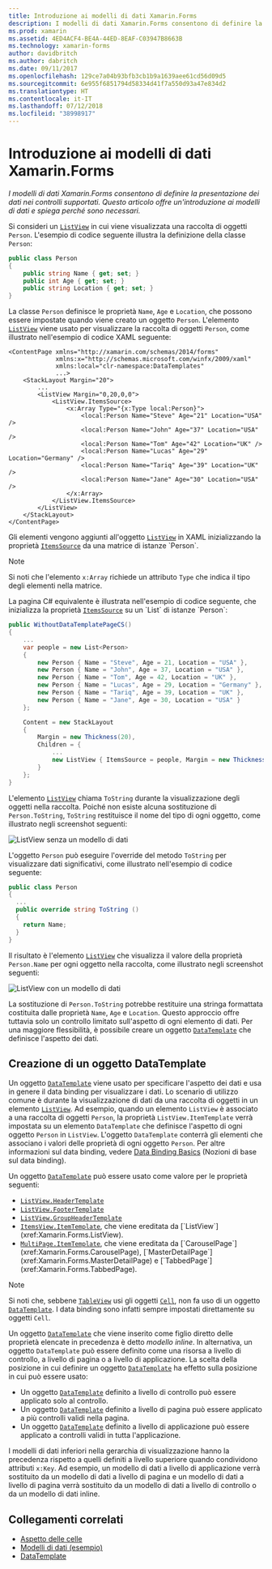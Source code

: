 ```yaml
---
title: Introduzione ai modelli di dati Xamarin.Forms
description: I modelli di dati Xamarin.Forms consentono di definire la presentazione dei dati nei controlli supportati. Questo articolo offre un'introduzione ai modelli di dati e spiega perché sono necessari.
ms.prod: xamarin
ms.assetid: 4ED4ACF4-BE4A-44ED-8EAF-C03947B8663B
ms.technology: xamarin-forms
author: davidbritch
ms.author: dabritch
ms.date: 09/11/2017
ms.openlocfilehash: 129ce7a04b93bfb3cb1b9a1639aee61cd56d09d5
ms.sourcegitcommit: 6e955f6851794d58334d41f7a550d93a47e834d2
ms.translationtype: HT
ms.contentlocale: it-IT
ms.lasthandoff: 07/12/2018
ms.locfileid: "38998917"
---
```

# <a name="introduction-to-xamarinforms-data-templates"></a>Introduzione ai modelli di dati Xamarin.Forms

_I modelli di dati Xamarin.Forms consentono di definire la presentazione dei dati nei controlli supportati. Questo articolo offre un'introduzione ai modelli di dati e spiega perché sono necessari._

Si consideri un [`ListView`](xref:Xamarin.Forms.ListView) in cui viene visualizzata una raccolta di oggetti `Person`. L'esempio di codice seguente illustra la definizione della classe `Person`:

```csharp
public class Person
{
    public string Name { get; set; }
    public int Age { get; set; }
    public string Location { get; set; }
}
```

La classe `Person` definisce le proprietà `Name`, `Age` e `Location`, che possono essere impostate quando viene creato un oggetto `Person`. L'elemento [`ListView`](xref:Xamarin.Forms.ListView) viene usato per visualizzare la raccolta di oggetti `Person`, come illustrato nell'esempio di codice XAML seguente:

```xaml
<ContentPage xmlns="http://xamarin.com/schemas/2014/forms"
             xmlns:x="http://schemas.microsoft.com/winfx/2009/xaml"
             xmlns:local="clr-namespace:DataTemplates"
             ...>
    <StackLayout Margin="20">
        ...
        <ListView Margin="0,20,0,0">
            <ListView.ItemsSource>
                <x:Array Type="{x:Type local:Person}">
                    <local:Person Name="Steve" Age="21" Location="USA" />
                    <local:Person Name="John" Age="37" Location="USA" />
                    <local:Person Name="Tom" Age="42" Location="UK" />
                    <local:Person Name="Lucas" Age="29" Location="Germany" />
                    <local:Person Name="Tariq" Age="39" Location="UK" />
                    <local:Person Name="Jane" Age="30" Location="USA" />
                </x:Array>
            </ListView.ItemsSource>
        </ListView>
    </StackLayout>
</ContentPage>
```

Gli elementi vengono aggiunti all'oggetto [`ListView`](xref:Xamarin.Forms.ListView) in XAML inizializzando la proprietà [`ItemsSource`](xref:Xamarin.Forms.ItemsView`1.ItemsSource) da una matrice di istanze `Person`.

> [!NOTE]
> Si noti che l'elemento `x:Array` richiede un attributo `Type` che indica il tipo degli elementi nella matrice.

La pagina C# equivalente è illustrata nell'esempio di codice seguente, che inizializza la proprietà [`ItemsSource`](xref:Xamarin.Forms.ItemsView`1.ItemsSource) su un `List` di istanze `Person`:

```csharp
public WithoutDataTemplatePageCS()
{
    ...
    var people = new List<Person>
    {
        new Person { Name = "Steve", Age = 21, Location = "USA" },
        new Person { Name = "John", Age = 37, Location = "USA" },
        new Person { Name = "Tom", Age = 42, Location = "UK" },
        new Person { Name = "Lucas", Age = 29, Location = "Germany" },
        new Person { Name = "Tariq", Age = 39, Location = "UK" },
        new Person { Name = "Jane", Age = 30, Location = "USA" }
    };

    Content = new StackLayout
    {
        Margin = new Thickness(20),
        Children = {
            ...
            new ListView { ItemsSource = people, Margin = new Thickness(0, 20, 0, 0) }
        }
    };
}
```

L'elemento [`ListView`](xref:Xamarin.Forms.ListView) chiama `ToString` durante la visualizzazione degli oggetti nella raccolta. Poiché non esiste alcuna sostituzione di `Person.ToString`, `ToString` restituisce il nome del tipo di ogni oggetto, come illustrato negli screenshot seguenti:

![](introduction-images/no-data-template.png "ListView senza un modello di dati")

L'oggetto `Person` può eseguire l'override del metodo `ToString` per visualizzare dati significativi, come illustrato nell'esempio di codice seguente:

```csharp
public class Person
{
  ...
  public override string ToString ()
  {
    return Name;
  }
}
```

Il risultato è l'elemento [`ListView`](xref:Xamarin.Forms.ListView) che visualizza il valore della proprietà `Person.Name` per ogni oggetto nella raccolta, come illustrato negli screenshot seguenti:

![](introduction-images/override-tostring.png "ListView con un modello di dati")

La sostituzione di `Person.ToString` potrebbe restituire una stringa formattata costituita dalle proprietà `Name`, `Age` e `Location`. Questo approccio offre tuttavia solo un controllo limitato sull'aspetto di ogni elemento di dati. Per una maggiore flessibilità, è possibile creare un oggetto [`DataTemplate`](xref:Xamarin.Forms.DataTemplate) che definisce l'aspetto dei dati.

## <a name="creating-a-datatemplate"></a>Creazione di un oggetto DataTemplate

Un oggetto [`DataTemplate`](xref:Xamarin.Forms.DataTemplate) viene usato per specificare l'aspetto dei dati e usa in genere il data binding per visualizzare i dati. Lo scenario di utilizzo comune è durante la visualizzazione di dati da una raccolta di oggetti in un elemento [`ListView`](xref:Xamarin.Forms.ListView). Ad esempio, quando un elemento `ListView` è associato a una raccolta di oggetti `Person`, la proprietà `ListView.ItemTemplate` verrà impostata su un elemento `DataTemplate` che definisce l'aspetto di ogni oggetto `Person` in `ListView`. L'oggetto `DataTemplate` conterrà gli elementi che associano i valori delle proprietà di ogni oggetto `Person`. Per altre informazioni sul data binding, vedere [Data Binding Basics](~/xamarin-forms/xaml/xaml-basics/data-binding-basics.md) (Nozioni di base sul data binding).

Un oggetto [`DataTemplate`](xref:Xamarin.Forms.DataTemplate) può essere usato come valore per le proprietà seguenti:

- [`ListView.HeaderTemplate`](xref:Xamarin.Forms.ListView.HeaderTemplate)
- [`ListView.FooterTemplate`](xref:Xamarin.Forms.ListView.FooterTemplate)
- [`ListView.GroupHeaderTemplate`](xref:Xamarin.Forms.ListView.GroupHeaderTemplate)
- [`ItemsView.ItemTemplate`](xref:Xamarin.Forms.ItemsView`1), che viene ereditata da [`ListView`](xref:Xamarin.Forms.ListView).
- [`MultiPage.ItemTemplate`](xref:Xamarin.Forms.MultiPage`1), che viene ereditata da [`CarouselPage`](xref:Xamarin.Forms.CarouselPage), [`MasterDetailPage`](xref:Xamarin.Forms.MasterDetailPage) e [`TabbedPage`](xref:Xamarin.Forms.TabbedPage).

> [!NOTE]
> Si noti che, sebbene [`TableView`](xref:Xamarin.Forms.TableView) usi gli oggetti [`Cell`](xref:Xamarin.Forms.Cell), non fa uso di un oggetto [`DataTemplate`](xref:Xamarin.Forms.DataTemplate). I data binding sono infatti sempre impostati direttamente su oggetti `Cell`.

Un oggetto [`DataTemplate`](xref:Xamarin.Forms.DataTemplate) che viene inserito come figlio diretto delle proprietà elencate in precedenza è detto *modello inline*. In alternativa, un oggetto `DataTemplate` può essere definito come una risorsa a livello di controllo, a livello di pagina o a livello di applicazione. La scelta della posizione in cui definire un oggetto [`DataTemplate`](xref:Xamarin.Forms.DataTemplate) ha effetto sulla posizione in cui può essere usato:

- Un oggetto [`DataTemplate`](xref:Xamarin.Forms.DataTemplate) definito a livello di controllo può essere applicato solo al controllo.
- Un oggetto [`DataTemplate`](xref:Xamarin.Forms.DataTemplate) definito a livello di pagina può essere applicato a più controlli validi nella pagina.
- Un oggetto [`DataTemplate`](xref:Xamarin.Forms.DataTemplate) definito a livello di applicazione può essere applicato a controlli validi in tutta l'applicazione.

I modelli di dati inferiori nella gerarchia di visualizzazione hanno la precedenza rispetto a quelli definiti a livello superiore quando condividono attributi `x:Key`. Ad esempio, un modello di dati a livello di applicazione verrà sostituito da un modello di dati a livello di pagina e un modello di dati a livello di pagina verrà sostituito da un modello di dati a livello di controllo o da un modello di dati inline.


## <a name="related-links"></a>Collegamenti correlati

- [Aspetto delle celle](~/xamarin-forms/user-interface/listview/customizing-cell-appearance.md)
- [Modelli di dati (esempio)](https://developer.xamarin.com/samples/xamarin-forms/templates/datatemplates/)
- [DataTemplate](xref:Xamarin.Forms.DataTemplate)
